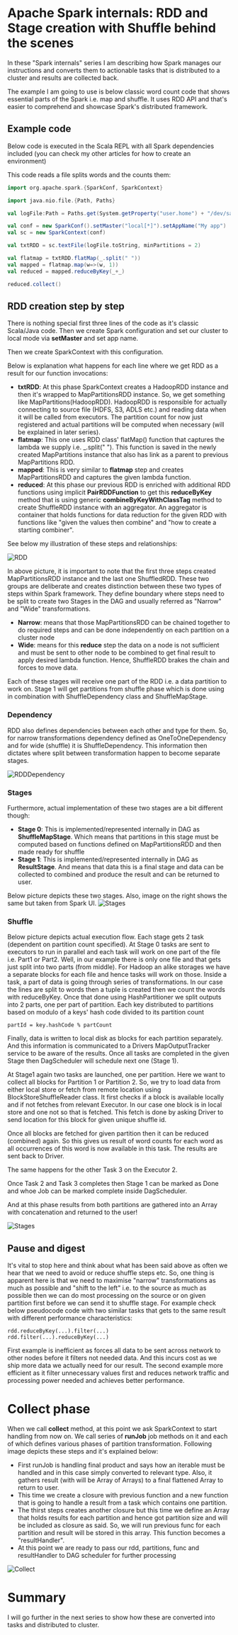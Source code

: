 # Apache Spark internals: RDD and Stage creation with Shuffle behind the scenes 

In these "Spark internals" series I am describing how Spark manages our instructions 
and converts them to actionable tasks that is distributed to a cluster and results are collected 
back.

The example I am going to use is below classic word count code that shows essential parts of the Spark 
i.e. map and shuffle. It uses RDD API and that's easier to comprehend and showcase Spark's distributed framework.  

## Example code
Below code is executed in the Scala REPL with all Spark dependencies included (you can check my other 
articles for how to create an environment)

This code reads a file splits words and the counts them:

```scala
import org.apache.spark.{SparkConf, SparkContext}

import java.nio.file.{Path, Paths}

val logFile:Path = Paths.get(System.getProperty("user.home") + "/dev/sample_data/games.csv")

val conf = new SparkConf().setMaster("local[*]").setAppName("My app")
val sc = new SparkContext(conf)

val txtRDD = sc.textFile(logFile.toString, minPartitions = 2)

val flatmap = txtRDD.flatMap(_.split(" "))
val mapped = flatmap.map(w=>(w, 1))
val reduced = mapped.reduceByKey(_+_)

reduced.collect()
```

## RDD creation step by step
There is nothing special first three lines of the code as it's classic Scala/Java code. Then we create 
Spark configuration and set our cluster to local mode via **setMaster** and set app name.

Then we create SparkContext with this configuration.  

Below is explanation what happens for each line where we get RDD as a result for our function invocations:

- **txtRDD**: At this phase SparkContext creates a HadoopRDD instance and then it's wrapped to MapPartitionsRDD instance. 
So, we get something like MapPartitions(HadoopRDD). HadoopRDD is responsible for actually connecting to source file (HDFS, S3, ADLS etc.)
and reading data when it will be called from executors. The partition count for now just registered and 
actual partitions will be computed when necessary (will be explained in later series).
- **flatmap**: This one uses RDD class' flatMap() function that captures the lambda we supply i.e. _.split(" ").
This function is saved in the newly created MapPartitions instance that also has link as a parent to previous MapPartitions
RDD.
- **mapped**: This is very similar to **flatmap** step and creates MapPartitionsRDD and captures the given lambda function.
- **reduced**: At this phase our previous RDD is enriched with additional RDD functions using implicit **PairRDDFunction**
to get this **reduceByKey** method that is using generic **combineByKeyWithClassTag** method to create ShuffleRDD
instance with an aggregator. An aggregator is container that holds functions for data reduction for the given RDD
with functions like "given the values then combine" and "how to create a starting combiner".

See below my illustration of these steps and relationships:  

![RDD](../images/RDDmap.jpg)

In above picture, it is important to note that the first three steps created MapPartitionsRDD instance and the last one ShuffledRDD. 
These two groups are deliberate and creates distinction between these two types of steps within Spark framework. 
They define boundary where steps need to be split to create two Stages in the DAG 
and usually referred as "Narrow" and "Wide" transformations. 
- **Narrow**: means that those MapPartitionsRDD can be chained together to do required steps
and can be done independently on each partition on a cluster node
- **Wide**: means for this **reduce** step the data on a node is not sufficient and must be sent to other node to be combined 
to get final result to apply desired lambda function. Hence, ShuffleRDD brakes the chain and forces to move data. 

Each of these stages will receive one part of the RDD i.e. a data partition to work on. Stage 1 will get partitions 
from shuffle phase which is done using in combination with ShuffleDependency class and ShuffleMapStage.

### Dependency

RDD also defines dependencies between each other and type for them. So, for narrow transformations
dependency defined as OneToOneDependency and for wide (shuffle) it is ShuffleDependency. This 
information then dictates where split between transformation happen to become separate stages.

![RDDDependency](../images/RDDDependency.jpg)

### Stages

Furthermore, actual implementation of these two stages are a bit different though:
- **Stage 0**: This is implemented/represented internally in DAG as **ShuffleMapStage**. Which means that partitions in this stage must be computed based on functions
defined on MapPartitionsRDD and then made ready for shuffle
- **Stage 1**: This is implemented/represented internally in DAG as **ResultStage**. And means that data this is a final stage 
and data can be collected to combined and produce the result and can be returned to user.

Below picture depicts these two stages. Also, image on the right shows the same but taken from Spark UI. 
![Stages](../images/RDDStages.jpg)

### Shuffle
Below picture depicts actual execution flow. Each stage gets 2 task (dependent on partition count specified).
At Stage 0 tasks are sent to executors to run in parallel and each task will work on one part of the file i.e.
Part1 or Part2. Well, in our example there is only one file and that gets just split into two parts (from middle).
For Hadoop an alike storages we have a separate blocks for each file and hence tasks will work on those.
Inside a task, a part of data is going through series of transformations. In our case the lines are split to words
then a tuple is created then we count the words with reduceByKey. Once that done using HashPartitioner we split 
outputs into 2 parts, one per part of partition. Each key distributed to partitions based on modulo 
of a keys' hash code divided to its partition count
```
partId = key.hashCode % partCount
```
Finally, data is written to local disk as 
blocks for each partition separately. And this information is communicated to a Drivers MapOutputTracker service 
to be aware of the results. Once all tasks are completed in the given Stage then DagScheduler will schedule 
next one (Stage 1).

At Stage1 again two tasks are launched, one per partition. Here we want to collect all blocks for Partition 1 or Partition 2.
So, we try to load data from either local store or fetch from remote location using BlockStoreShuffleReader class. It
first checks if a block is available locally and if not fetches from relevant Executor. In our case 
one block is in local store and one not so that is fetched. This fetch is done by asking Driver to send location 
for this block for given unique shuffle id.

Once all blocks are fetched for given partition then it can be reduced (combined) again.
So this gives us result of word counts for each word as all occurrences of this word is now available in this task.
The results are sent back to Driver.

The same happens for the other Task 3 on the Executor 2.

Once Task 2 and Task 3 completes then Stage 1 can be marked as Done and whoe Job can be marked complete inside DagScheduler.

And at this phase results from both partitions are gathered into an Array with concatenation and returned to the user!

![Stages](../images/RDDShuffle.jpg)

## Pause and digest
It's vital to stop here and think about what has been said above as often we hear that we need to avoid or 
reduce shuffle steps etc. So, one thing is apparent here is that we need to maximise "narrow" transformations 
as much as possible and "shift to the left" i.e. to the source as much as possible then we can do most processing 
on the source or on given partition first before we can send it to shuffle stage. 
For example check below pseudocode code with two similar tasks that gets to the same result with different performance 
characteristics:
```shell
rdd.reduceByKey(...).filter(...)
rdd.filter(...).reduceByKey(...)
```
First example is inefficient as forces all data to be sent across network to other nodes before it filters not needed
data. And this incurs cost as we ship more data we actually need for our result.
The second example more efficient as it filter unnecessary values first and reduces network traffic and processing power
needed and achieves better performance.

# Collect phase

When we call **collect** method, at this point we ask SparkContext to start handling from now on. 
We call series of **runJob** job methods on it and each of which defines various phases of partition transformation.
Following image depicts these steps and it's explained below:
- First runJob is handling final product and says how an iterable must be handled and in this case simply converted 
to relevant type. Also, it gathers result (with will be Array of Arrays) to a final flattened Array to return to user.
- This time we create a closure with previous function and a new function that is going to handle a result from a task
which contains one partition. 
- The thirst steps creates another closure but this time we define an Array that holds results for each partition
and hence got partition size and will be included as closure as said. So, we will run previous func for each partition
and result will be stored in this array. This function becomes a "resultHandler".
- At this point we are ready to pass our rdd, partitions, func and resultHandler to DAG scheduler for further processing

![Collect](../images/RDDCollect.jpg)



# Summary
I will go further in the next series to show how these are converted into tasks and 
distributed to cluster.
